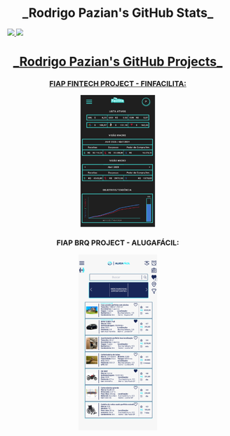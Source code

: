 <h1 align="center">
   _Rodrigo Pazian's GitHub Stats_
</h1>
<div>
  <a href="https://github.com/rodrigopazian/github-readme-stats">
  <img height="180em" src="https://github-readme-stats.vercel.app/api?username=rodrigopazian&theme=cobalt&show_icons=true"/>
  <img height="180em" src="https://github-readme-stats.vercel.app/api/top-langs/?username=rodrigopazian&layout=compact&langs_count=16&theme=cobalt"/>  
</div>

<h1 align="center">
  _Rodrigo Pazian's GitHub Projects_
</h1>

<h3 align="center">FIAP FINTECH PROJECT - FINFACILITA:</h3>

<p align="center"><a href="https://github.com/rodrigopazian/Projeto-FIAP-Fintech-99583"><img src="images/Finfacilita.png" height="300px"></a></p>



<h3 align="center">FIAP BRQ PROJECT - ALUGAFÁCIL:</h3>


<p align="center"><a href="https://github.com/rodrigopazian/Challenge-BRQ-FIAP-AlugaFacil"><img src="images/Alugafacil.png" height="400px"></a></p>




